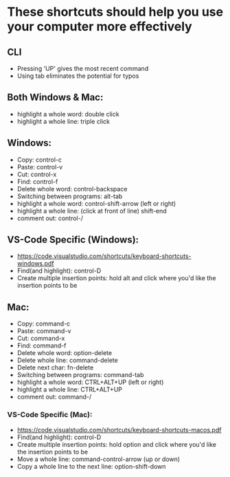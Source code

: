 # These shortcuts should help you use your computer more effectively

## CLI
* Pressing 'UP' gives the most recent command
* Using tab eliminates the potential for typos

## Both Windows & Mac:
* highlight a whole word: double click
* highlight a whole line: triple click

## Windows:
* Copy: control-c
* Paste: control-v
* Cut: control-x
* Find: control-f
* Delete whole word: control-backspace
* Switching between programs: alt-tab
* highlight a whole word: control-shift-arrow (left or right)
* highlight a whole line: (click at front of line) shift-end
* comment out: control-/

## VS-Code Specific (Windows):
* https://code.visualstudio.com/shortcuts/keyboard-shortcuts-windows.pdf
* Find(and highlight): control-D
* Create multiple insertion points: hold alt and click where you'd like the insertion points to be
<!-- * Move a whole line: control-alt-up (up or down)               (NIC NEEDS TO TEST THIS)
* Copy a whole line to the next line: control-shift-down arrow -->

## Mac:
* Copy: command-c
* Paste: command-v
* Cut: command-x 
* Find: command-f 
* Delete whole word: option-delete
* Delete whole line: command-delete
* Delete next char: fn-delete
* Switching between programs: command-tab
* highlight a whole word: CTRL+ALT+UP (left or right)
* highlight a whole line: CTRL+ALT+UP
* comment out: command-/


### VS-Code Specific (Mac): 
* https://code.visualstudio.com/shortcuts/keyboard-shortcuts-macos.pdf
* Find(and highlight): control-D 
* Create multiple insertion points: hold option and click where you'd like the insertion points to be
* Move a whole line: command-control-arrow (up or down)
* Copy a whole line to the next line: option-shift-down 

